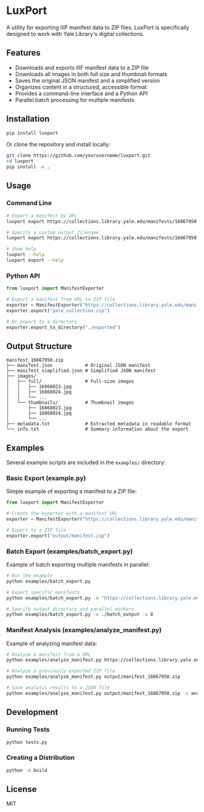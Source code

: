 # LuxPort

A utility for exporting IIIF manifest data to ZIP files. LuxPort is specifically designed to work with Yale Library's digital collections.

## Features

- Downloads and exports IIIF manifest data to a ZIP file
- Downloads all images in both full size and thumbnail formats
- Saves the original JSON manifest and a simplified version
- Organizes content in a structured, accessible format
- Provides a command-line interface and a Python API
- Parallel batch processing for multiple manifests

## Installation

```bash
pip install luxport
```

Or clone the repository and install locally:

```bash
git clone https://github.com/yourusername/luxport.git
cd luxport
pip install -e .
```

## Usage

### Command Line

```bash
# Export a manifest by URL
luxport export https://collections.library.yale.edu/manifests/16867950 --output-dir ./exported

# Specify a custom output filename
luxport export https://collections.library.yale.edu/manifests/16867950 --output-file yale_collection.zip

# Show help
luxport --help
luxport export --help
```

### Python API

```python
from luxport import ManifestExporter

# Export a manifest from URL to ZIP file
exporter = ManifestExporter("https://collections.library.yale.edu/manifests/16867950")
exporter.export("yale_collection.zip")

# Or export to a directory
exporter.export_to_directory("./exported")
```

## Output Structure

```
manifest_16867950.zip
├── manifest.json            # Original JSON manifest
├── manifest_simplified.json # Simplified JSON manifest 
├── images/
│   ├── full/                # Full-size images
│   │   ├── 16868023.jpg
│   │   ├── 16868024.jpg
│   │   └── ...
│   └── thumbnails/          # Thumbnail images
│       ├── 16868023.jpg
│       ├── 16868024.jpg
│       └── ...
├── metadata.txt             # Extracted metadata in readable format
└── info.txt                 # Summary information about the export
```

## Examples

Several example scripts are included in the `examples/` directory:

### Basic Export (example.py)

Simple example of exporting a manifest to a ZIP file:

```python
from luxport import ManifestExporter

# Create the exporter with a manifest URL
exporter = ManifestExporter("https://collections.library.yale.edu/manifests/16867950")

# Export to a ZIP file
exporter.export("output/manifest.zip")
```

### Batch Export (examples/batch_export.py)

Example of batch exporting multiple manifests in parallel:

```bash
# Run the example
python examples/batch_export.py

# Export specific manifests
python examples/batch_export.py -m "https://collections.library.yale.edu/manifests/16867950" "https://collections.library.yale.edu/manifests/12345678"

# Specify output directory and parallel workers
python examples/batch_export.py -o ./batch_output -w 8
```

### Manifest Analysis (examples/analyze_manifest.py)

Example of analyzing manifest data:

```bash
# Analyze a manifest from a URL
python examples/analyze_manifest.py https://collections.library.yale.edu/manifests/16867950

# Analyze a previously exported ZIP file
python examples/analyze_manifest.py output/manifest_16867950.zip

# Save analysis results to a JSON file
python examples/analyze_manifest.py output/manifest_16867950.zip -o analysis.json
```

## Development

### Running Tests

```bash
python tests.py
```

### Creating a Distribution

```bash
python -m build
```

## License

MIT 